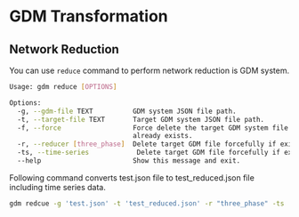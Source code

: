# GDM Transformation

## Network Reduction

You can use `reduce` command to perform network reduction is GDM system.

```bash
Usage: gdm reduce [OPTIONS]

Options:
  -g, --gdm-file TEXT          GDM system JSON file path.
  -t, --target-file TEXT       Target GDM system JSON file path.
  -f, --force                  Force delete the target GDM system file if
                               already exists.
  -r, --reducer [three_phase]  Delete target GDM file forcefully if exists.
  -ts, --time-series            Delete target GDM file forcefully if exists.
  --help                       Show this message and exit.

```

Following command converts test.json file to test_reduced.json file including time series data.

```bash
gdm redcue -g 'test.json' -t 'test_reduced.json' -r "three_phase" -ts
```